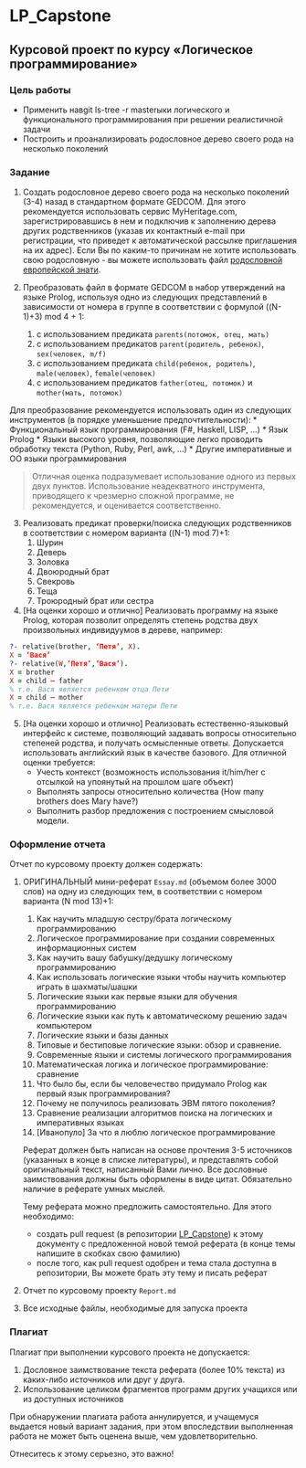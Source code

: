# LP_Capstone

## Курсовой проект по курсу  «Логическое программирование»

### Цель работы

  * Применить навgit ls-tree -r masterыки логического и функционального программирования при решении реалистичной задачи
  * Построить и проанализировать родословное дерево своего рода на несколько поколений

### Задание

 1. Создать родословное дерево своего рода на несколько поколений (3-4) назад в стандартном формате GEDCOM. Для этого рекомендуется использовать сервис MyHeritage.com, зарегистрировавшись в нем и подключив к заполнению дерева других родственников (указав их контактный e-mail при регистрации, что приведет к автоматической рассылке приглашения на их адрес). Если Вы по каким-то причинам не хотите использовать свою родословную - вы можете использовать файл [родословной европейской знати](http://www.rusgenealog.ru/gedcom/royal_gen.zip).

 2. Преобразовать файл в формате GEDCOM в набор утверждений на языке Prolog, используя одно из следующих представлений в зависимости от номера в группе в соответствии с формулой ((N-1)+3) mod 4 + 1:
    1. с использованием предиката `parents(потомок, отец, мать)`
    2. с использованием предикатов `parent(родитель, ребенок)`, `sex(человек, m/f)`
    3. с использованием предиката `child(ребенок, родитель)`, `male(человек)`, `female(человек)`
    4. с использованием предикатов `father(отец, потомок)` и `mother(мать, потомок)`

 Для преобразование рекомендуется использовать один из следующих инструментов (в порядке уменьшение предпочтительности):
    * Функциональный язык программирования (F#, Haskell, LISP, …)
    * Язык Prolog
    * Языки высокого уровня, позволяющие легко проводить обработку текста (Python, Ruby, Perl, awk, …)
    * Другие императивные и ОО языки программирования

  > Отличная оценка подразумевает использование одного из первых двух пунктов. Использование неадекватного инструмента, приводящего к чрезмерно сложной программе, не рекомендуется, и оценивается соответственно.

 3. Реализовать предикат проверки/поиска следующих родственников в соответствии с номером варианта ((N-1) mod 7)+1:
     1. Шурин
     2. Деверь
     3. Золовка
     4. Двоюродный брат
     5. Свекровь
     6. Теща
     7. Троюродный брат или сестра
 4. [На оценки хорошо и отлично] Реализовать программу на языке Prolog, которая позволит определять степень родства двух произвольных индивидуумов в дереве, например:
```prolog
?- relative(brother, ‘Петя’, X).
X = ‘Вася’
?- relative(W,’Петя’,’Вася’).
X = brother
X = child – father
% т.е. Вася является ребенком отца Пети
X = child – mother
% т.е. Вася является ребенком матери Пети
```
 5. [На оценки хорошо и отлично] Реализовать естественно-языковый интерфейс к системе, позволяющий задавать вопросы относительно степеней родства, и получать осмысленные ответы. Допускается использовать английский язык в качестве базового.  Для отличной оценки требуется:
    * Учесть контекст (возможность использования it/him/her с отсылкой на упоянутый на прошлом шаге объект)
    * Выполнять запросы относительно количества (How many brothers does Mary have?)
    * Выполнить разбор предложения с построением смысловой модели.

### Оформление отчета

Отчет по курсовому проекту должен содержать:

  1. ОРИГИНАЛЬНЫЙ мини-реферат `Essay.md` (объемом более 3000 слов) на одну из следующих тем, в соответствии с номером варианта (N mod 13)+1:
      1. Как научить младшую сестру/брата логическому программированию
      2. Логическое программирование при создании современных информационных систем
      3. Как научить вашу бабушку/дедушку логическому программированию
      4. Как использовать логические языки чтобы научить компьютер играть в шахматы/шашки
      5. Логические языки как первые языки для обучения программированию
      6. Логические языки как путь к автоматическому решению задач компьютером
      7. Логические языки и базы данных
      8. Типовые и бестиповые логические языки: обзор и сравнение.
      9. Современные языки и системы логического программирования
      10. Математическая логика и логическое программирование: сравнение
      11. Что было бы, если бы человечество придумало Prolog как первый язык программирования?
      12. Почему не получилось реализовать ЭВМ пятого поколения?
      13. Сравнение реализации алгоритмов поиска на логических и императивных языках
      14. [Иванопуло] За что я люблю логическое программирование

     Реферат должен быть написан на основе прочтения 3-5 источников (указанных в конце в списке литературы), и представлять собой оригинальный текст, написанный Вами лично. Все дословные заимствования должны быть оформлены в виде цитат. Обязательно наличие в реферате умных мыслей.

     Тему реферата можно предложить самостоятельно. Для этого необходимо:
       - создать pull request (в репозитории [LP_Capstone](http://github.com/mailabs-education-lp/LP_Capstone)) к этому документу с предложенной новой темой реферата (в конце темы напишите в скобках свою фамилию)
       - после того, как pull request одобрен и тема стала доступна в репозитории, Вы можете брать эту тему и писать реферат

   2. Отчет по курсовому проекту `Report.md`
   3. Все исходные файлы, необходимые для запуска проекта

### Плагиат

Плагиат при выполнении курсового проекта не допускается:

  1. Дословное заимствование текста реферата (более 10% текста) из каких-либо источников или друг у друга.
  2. Использование целиком фрагментов программ других учащихся или из доступных источников

При обнаружении плагиата работа аннулируется, и учащемуся выдается новый вариант задания, при этом впоследствии выполненная работа не может быть оценена выше, чем удовлетворительно.

Отнеситесь к этому серьезно, это важно!
